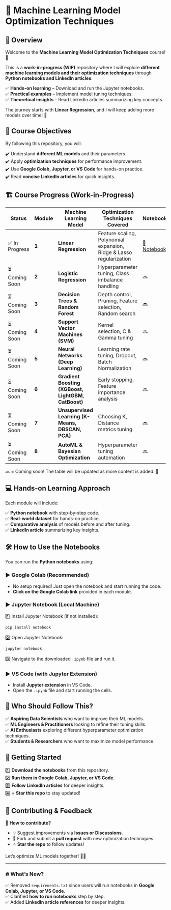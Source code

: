 # 🚀 Machine Learning Model Optimization Techniques  

## 📌 Overview  

Welcome to the **Machine Learning Model Optimization Techniques** course! 🎯  

This is a **work-in-progress (WIP)** repository where I will explore **different machine learning models and their optimization techniques** through **Python notebooks and LinkedIn articles**.  

✅ **Hands-on learning** – Download and run the Jupyter notebooks.  
✅ **Practical examples** – Implement model tuning techniques.  
✅ **Theoretical insights** – Read LinkedIn articles summarizing key concepts.  

The journey starts with **Linear Regression**, and I will keep adding more models over time! 🚀  

## 🎯 Course Objectives  

By following this repository, you will:  

✔️ Understand **different ML models** and their parameters.  
✔️ Apply **optimization techniques** for performance improvement.  
✔️ Use **Google Colab, Jupyter, or VS Code** for hands-on practice.  
✔️ Read **concise LinkedIn articles** for quick insights.  

## 🏗 Course Progress (Work-in-Progress)  

| Status | Module | Machine Learning Model | Optimization Techniques Covered | Notebook | LinkedIn Article |
|--------|--------|------------------------|--------------------------------|----------|------------------|
| ✅ In Progress | **1** | **Linear Regression** | Feature scaling, Polynomial expansion, Ridge & Lasso regularization | [📓 Notebook](#) | [📝 Article](#) |
| ⏳ Coming Soon | **2** | **Logistic Regression** | Hyperparameter tuning, Class imbalance handling | 🔜 | 🔜 |
| ⏳ Coming Soon | **3** | **Decision Trees & Random Forest** | Depth control, Pruning, Feature selection, Random search | 🔜 | 🔜 |
| ⏳ Coming Soon | **4** | **Support Vector Machines (SVM)** | Kernel selection, C & Gamma tuning | 🔜 | 🔜 |
| ⏳ Coming Soon | **5** | **Neural Networks (Deep Learning)** | Learning rate tuning, Dropout, Batch Normalization | 🔜 | 🔜 |
| ⏳ Coming Soon | **6** | **Gradient Boosting (XGBoost, LightGBM, CatBoost)** | Early stopping, Feature importance analysis | 🔜 | 🔜 |
| ⏳ Coming Soon | **7** | **Unsupervised Learning (K-Means, DBSCAN, PCA)** | Choosing K, Distance metrics tuning | 🔜 | 🔜 |
| ⏳ Coming Soon | **8** | **AutoML & Bayesian Optimization** | Hyperparameter tuning automation | 🔜 | 🔜 |

🔜 = Coming soon! The table will be updated as more content is added. 🚀  

## 💻 Hands-on Learning Approach  

Each module will include:  

✅ **Python notebook** with step-by-step code.  
✅ **Real-world dataset** for hands-on practice.  
✅ **Comparative analysis** of models before and after tuning.  
✅ **LinkedIn article** summarizing key insights.  

## 🛠 How to Use the Notebooks  

You can run the **Python notebooks** using:  

### ▶ Google Colab (Recommended)  
- No setup required! Just open the notebook and start running the code.  
- **Click on the Google Colab link** provided in each module.  

### ▶ Jupyter Notebook (Local Machine)  
1️⃣ Install Jupyter Notebook (if not installed):  
```bash
pip install notebook
```
2️⃣ Open Jupyter Notebook:  
```bash
jupyter notebook
```
3️⃣ Navigate to the downloaded `.ipynb` file and run it.  

### ▶ VS Code (with Jupyter Extension)  
- Install **Jupyter extension** in VS Code.  
- Open the `.ipynb` file and start running the cells.  

## 📢 Who Should Follow This?  

✅ **Aspiring Data Scientists** who want to improve their ML models.  
✅ **ML Engineers & Practitioners** looking to refine their tuning skills.  
✅ **AI Enthusiasts** exploring different hyperparameter optimization techniques.  
✅ **Students & Researchers** who want to maximize model performance.  

## 🚀 Getting Started  

1️⃣ **Download the notebooks** from this repository.  
2️⃣ **Run them in Google Colab, Jupyter, or VS Code**.  
3️⃣ **Follow LinkedIn articles** for deeper insights.  
4️⃣ ⭐ **Star this repo** to stay updated!  

## 🚀 Contributing & Feedback  

📌 **How to contribute?**  
- 💡 Suggest improvements via **Issues or Discussions**.  
- 🔄 Fork and submit a **pull request** with new optimization techniques.  
- ⭐ **Star the repo** to follow updates!  

Let’s optimize ML models together! 🚀✨  

---

### 🔥 What’s New?  
✅ Removed `requirements.txt` since users will run notebooks in **Google Colab, Jupyter, or VS Code**.  
✅ Clarified **how to run notebooks** step by step.  
✅ Added **LinkedIn article references** for deeper insights.  
